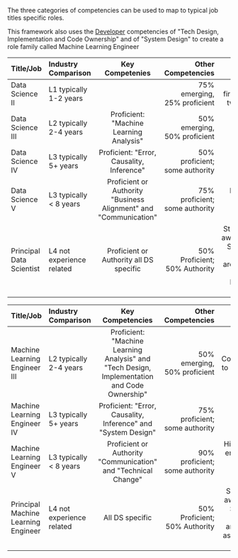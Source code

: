The three categories of competencies can be used to map to typical job titles specific roles. 

This framework also uses the [Developer](./Developer.md)  competencies of 
"Tech Design, Implementation and Code Ownership" and of "System Design" to create 
a role family called Machine Learning Engineer


| Title/Job                   |  Industry Comparison       | Key Competenies                                                     | Other Competencies              |     Notes  |
| --------------------------- |:-------------------------- |:-------------------------------------------------------------------:| -------------------------------:| ----------:|
| Data Science II             |  L1 typically 1-2 years    |                                                                     |  75% emerging, 25% proficient   | typically first one or two years |
| Data Science III            |  L2 typically 2-4 years    | Proficient: "Machine Learning Analysis"                             | 50% emerging, 50% proficient    |   |
| Data Science IV             |  L3 typically 5+  years    | Proficient: "Error, Causality, Inference"                           | 50% proficient; some authority  |  | 
| Data Science V              |  L3 typically < 8 years    |  Proficient or Authority  "Business Alignment" and "Communication"  | 75% proficient; some authority  | High end to end impact; | 
| Principal Data Scientist    |  L4 not experience related | Proficient or Authority all DS specific                             | 50% Proficient; 50% Authority   | Strong self awareness, Strong on general areas such as business acumen | 
          

                                                                                                                                                                                                     
| Title/Job                             |  Industry Comparison       | Key Competencies                                                                                | Other Competencies              |     Notes  |
| ------------------------------------- |:-------------------------- |:-----------------------------------------------------------------------------------------------:| -------------------------------:| ----------:|
| Machine Learning Engineer III         |  L2 typically 2-4 years    | Proficient: "Machine Learning Analysis"  and "Tech Design, Implementation and Code Ownership"   |  50% emerging, 50% proficient   |  Comparable to SWDev III |
| Machine Learning Engineer IV          |  L3 typically 5+  years    | Proficient: "Error, Causality, Inference" and "System Design"                                   | 75% proficient; some authority  |  | 
| Machine Learning Engineer V           |  L3 typically < 8 years    |  Proficient or Authority "Communication" and "Technical Change"                                 | 90% proficient; some authority  | High end to end impact software and data systems;   | 
| Principal Machine Learning Engineer   |  L4 not experience related | All DS specific                                                                                 | 50% Proficient; 50% Authority   | Strong self awareness, Strong on general areas such as business acumen | 
                                       
